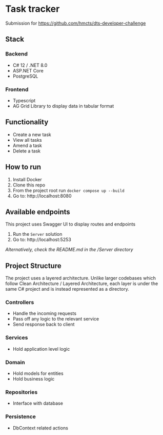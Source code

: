 # Task tracker
Submission for https://github.com/hmcts/dts-developer-challenge
## Stack
### Backend
- C# 12 / .NET 8.0
- ASP.NET Core
- PostgreSQL
### Frontend
- Typescript
- AG Grid Library to display data in tabular format
## Functionality
- Create a new task
- View all tasks
- Amend a task
- Delete a task
## How to run
1. Install Docker
2. Clone this repo
3. From the project root run `docker compose up --build`
4. Go to: http://localhost:8080
## Available endpoints
This project uses Swagger UI to display routes and endpoints
1. Run the `Server` solution
2. Go to: http://localhost:5253

_Alternatively, check the README.md in the /Server directory_
## Project Structure
The project uses a layered architecture. Unlike larger codebases which follow Clean Architecture / Layered Architecture, each layer is under the same C# project and is instead represented as a directory.
### Controllers
- Handle the incoming requests
- Pass off any logic to the relevant service
- Send response back to client
### Services
- Hold application level logic
### Domain
- Hold models for entities
- Hold business logic
### Repositories
- Interface with database
### Persistence 
- DbContext related actions

